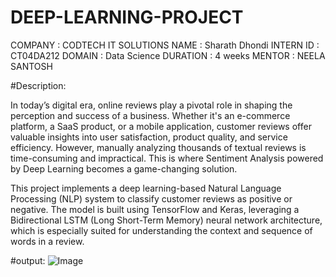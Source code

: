 #  DEEP-LEARNING-PROJECT
COMPANY : CODTECH IT SOLUTIONS
NAME : Sharath Dhondi
INTERN ID : CT04DA212
DOMAIN : Data Science
DURATION : 4 weeks 
MENTOR : NEELA SANTOSH

#Description:

In today’s digital era, online reviews play a pivotal role in shaping the perception and success of a business. 
Whether it's an e-commerce platform, a SaaS product, or a mobile application, customer reviews offer valuable insights into user satisfaction, 
product quality, and service efficiency. However, manually analyzing thousands of textual reviews is time-consuming and impractical. 
This is where Sentiment Analysis powered by Deep Learning becomes a game-changing solution.

This project implements a deep learning-based Natural Language Processing (NLP) system to classify customer reviews as positive or negative. 
The model is built using TensorFlow and Keras, leveraging a Bidirectional LSTM (Long Short-Term Memory) neural network architecture, 
which is especially suited for understanding the context and sequence of words in a review.

#output: ![Image](https://github.com/user-attachments/assets/7f124d09-d6fc-4b2f-a782-48bb6525a72d)
